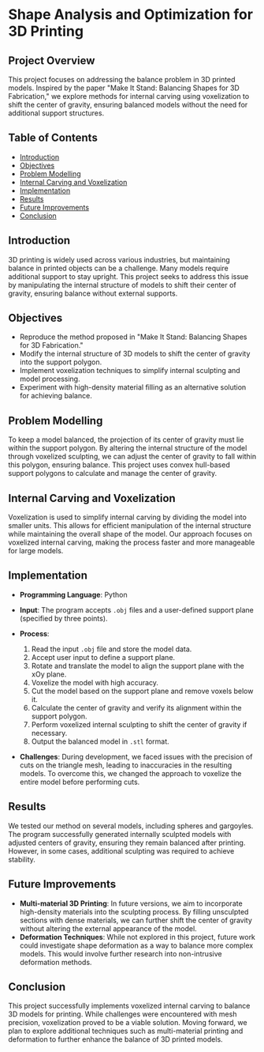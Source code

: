 # Shape Analysis and Optimization for 3D Printing

## Project Overview

This project focuses on addressing the balance problem in 3D printed models. Inspired by the paper "Make It Stand: Balancing Shapes for 3D Fabrication," we explore methods for internal carving using voxelization to shift the center of gravity, ensuring balanced models without the need for additional support structures.

## Table of Contents

- [Introduction](#introduction)
- [Objectives](#objectives)
- [Problem Modelling](#problem-modelling)
- [Internal Carving and Voxelization](#internal-carving-and-voxelization)
- [Implementation](#implementation)
- [Results](#results)
- [Future Improvements](#future-improvements)
- [Conclusion](#conclusion)

## Introduction

3D printing is widely used across various industries, but maintaining balance in printed objects can be a challenge. Many models require additional support to stay upright. This project seeks to address this issue by manipulating the internal structure of models to shift their center of gravity, ensuring balance without external supports.

## Objectives

- Reproduce the method proposed in "Make It Stand: Balancing Shapes for 3D Fabrication."
- Modify the internal structure of 3D models to shift the center of gravity into the support polygon.
- Implement voxelization techniques to simplify internal sculpting and model processing.
- Experiment with high-density material filling as an alternative solution for achieving balance.

## Problem Modelling

To keep a model balanced, the projection of its center of gravity must lie within the support polygon. By altering the internal structure of the model through voxelized sculpting, we can adjust the center of gravity to fall within this polygon, ensuring balance. This project uses convex hull-based support polygons to calculate and manage the center of gravity.

## Internal Carving and Voxelization

Voxelization is used to simplify internal carving by dividing the model into smaller units. This allows for efficient manipulation of the internal structure while maintaining the overall shape of the model. Our approach focuses on voxelized internal carving, making the process faster and more manageable for large models.

## Implementation

- **Programming Language**: Python
- **Input**: The program accepts `.obj` files and a user-defined support plane (specified by three points).
- **Process**:
  1. Read the input `.obj` file and store the model data.
  2. Accept user input to define a support plane.
  3. Rotate and translate the model to align the support plane with the xOy plane.
  4. Voxelize the model with high accuracy.
  5. Cut the model based on the support plane and remove voxels below it.
  6. Calculate the center of gravity and verify its alignment within the support polygon.
  7. Perform voxelized internal sculpting to shift the center of gravity if necessary.
  8. Output the balanced model in `.stl` format.

- **Challenges**: During development, we faced issues with the precision of cuts on the triangle mesh, leading to inaccuracies in the resulting models. To overcome this, we changed the approach to voxelize the entire model before performing cuts.

## Results

We tested our method on several models, including spheres and gargoyles. The program successfully generated internally sculpted models with adjusted centers of gravity, ensuring they remain balanced after printing. However, in some cases, additional sculpting was required to achieve stability.

## Future Improvements

- **Multi-material 3D Printing**: In future versions, we aim to incorporate high-density materials into the sculpting process. By filling unsculpted sections with dense materials, we can further shift the center of gravity without altering the external appearance of the model.
- **Deformation Techniques**: While not explored in this project, future work could investigate shape deformation as a way to balance more complex models. This would involve further research into non-intrusive deformation methods.

## Conclusion

This project successfully implements voxelized internal carving to balance 3D models for printing. While challenges were encountered with mesh precision, voxelization proved to be a viable solution. Moving forward, we plan to explore additional techniques such as multi-material printing and deformation to further enhance the balance of 3D printed models.
